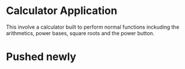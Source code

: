 # Calculator Application

This involve a calculator built to perform normal functions inckuding the arithmetics, power bases, square roots and  the power button.
# Pushed newly
